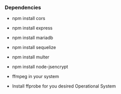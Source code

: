 ### Dependencies
- npm install cors
- npm install express
- npm install mariadb
- npm install sequelize
- npm install multer
- npm install node-jsencrypt

- ffmpeg in your system

- Install ffprobe for you desired Operational System